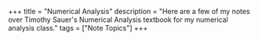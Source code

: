 +++
title = "Numerical Analysis"
description = "Here are a few of my notes over Timothy Sauer's Numerical Analysis textbook for my numerical analysis class."
tags = ["Note Topics"]
+++
